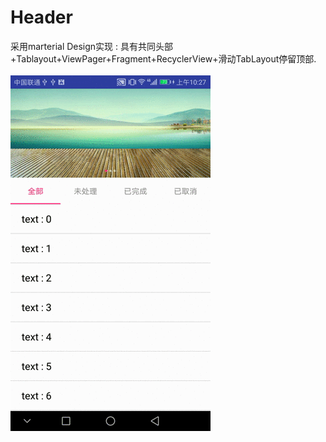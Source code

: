# Header
采用marterial Design实现 : 具有共同头部+Tablayout+ViewPager+Fragment+RecyclerView+滑动TabLayout停留顶部.
<br><br>
![Alt text](https://github.com/Chenayi/Header/blob/master/screenShot/ezgif-3-e21635fbda.gif)
